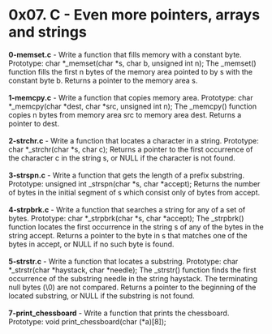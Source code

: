 # 0x07. C - Even more pointers, arrays and strings<br/>
**0-memset.c** - Write a function that fills memory with a constant byte. Prototype: char *_memset(char *s, char b, unsigned int n); The _memset() function fills the first n bytes of the memory area pointed to by s with the constant byte b. Returns a pointer to the memory area s.<br/><br/>
**1-memcpy.c** - Write a function that copies memory area. Prototype: char *_memcpy(char *dest, char *src, unsigned int n); The _memcpy() function copies n bytes from memory area src to memory area dest. Returns a pointer to dest.<br/><br/>
**2-strchr.c** - Write a function that locates a character in a string. Prototype: char *_strchr(char *s, char c); Returns a pointer to the first occurrence of the character c in the string s, or NULL if the character is not found.<br/><br/>
**3-strspn.c** - Write a function that gets the length of a prefix substring. Prototype: unsigned int _strspn(char *s, char *accept); Returns the number of bytes in the initial segment of s which consist only of bytes from accept.<br/><br/>
**4-strpbrk.c** - Write a function that searches a string for any of a set of bytes. Prototype: char *_strpbrk(char *s, char *accept); The _strpbrk() function locates the first occurrence in the string s of any of the bytes in the string accept. Returns a pointer to the byte in s that matches one of the bytes in accept, or NULL if no such byte is found.<br/><br/>
**5-strstr.c** - Write a function that locates a substring. Prototype: char *_strstr(char *haystack, char *needle); The _strstr() function finds the first occurrence of the substring needle in the string haystack. The terminating null bytes (\0) are not compared. Returns a pointer to the beginning of the located substring, or NULL if the substring is not found.<br/><br/>
**7-print_chessboard** - Write a function that prints the chessboard. Prototype: void print_chessboard(char (*a)[8]);<br/><br/>
